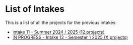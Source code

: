 # List of Intakes

This is a list of all the projects for the previous intakes:
- [Intake 11 - Summer 2024 / 2025 (12 projects)](11-Summer-2024-2025)
- [IN PROGRESS - Intake 12 - Semester 1 2025 (X projects)](12-Semester-2025)
